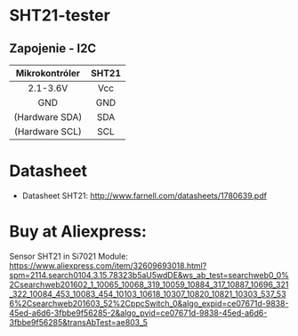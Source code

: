 # SHT21-tester

## Zapojenie - I2C

Mikrokontróler|SHT21
:----------: | :----------:
2.1-3.6V|Vcc
GND|GND
(Hardware SDA)|SDA
(Hardware SCL)|SCL

# Datasheet
* Datasheet SHT21: http://www.farnell.com/datasheets/1780639.pdf

# Buy at Aliexpress:
Sensor SHT21 in Si7021 Module: https://www.aliexpress.com/item/32609693018.html?spm=2114.search0104.3.15.78323b5aU5wdDE&ws_ab_test=searchweb0_0%2Csearchweb201602_1_10065_10068_319_10059_10884_317_10887_10696_321_322_10084_453_10083_454_10103_10618_10307_10820_10821_10303_537_536%2Csearchweb201603_52%2CppcSwitch_0&algo_expid=ce07671d-9838-45ed-a6d6-3fbbe9f56285-2&algo_pvid=ce07671d-9838-45ed-a6d6-3fbbe9f56285&transAbTest=ae803_5
